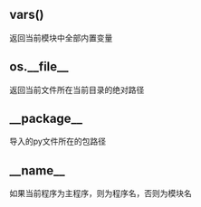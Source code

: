 ## vars()
返回当前模块中全部内置变量

## os.\_\_file\_\_
返回当前文件所在当前目录的绝对路径

## \_\_package\_\_
导入的py文件所在的包路径

## \_\_name\_\_
如果当前程序为主程序，则为程序名，否则为模块名
